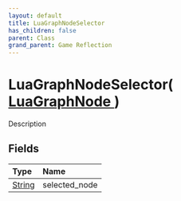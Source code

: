 ```yaml
---
layout: default
title: LuaGraphNodeSelector
has_children: false
parent: Class
grand_parent: Game Reflection
---
```

# LuaGraphNodeSelector( [ LuaGraphNode ](/riftbreaker-wiki/docs/game-reflection/classes/lua_graph_node/) )
Description 

## Fields

| Type | Name |
|:----------|:--------------|
| [String](/riftbreaker-wiki/docs/game-reflection/components/string/) | selected_node |


